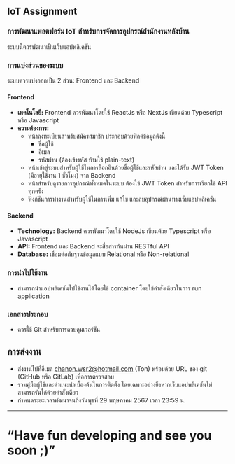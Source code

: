 ## IoT Assignment

### การพัฒนาแพลตฟอร์ม IoT สำหรับการจัดการอุปกรณ์สำนักงานหลังบ้าน

ระบบนี้ควรพัฒนาเป็นเว็บแอปพลิเคชัน

### การแบ่งส่วนของระบบ

ระบบควรแบ่งออกเป็น 2 ส่วน: Frontend และ Backend

#### Frontend

* **เทคโนโลยี:** Frontend ควรพัฒนาโดยใช้ ReactJs หรือ NextJs เขียนด้วย Typescript หรือ Javascript
* **ความต้องการ:**
    * หน้าลงทะเบียนสำหรับสมัครสมาชิก ประกอบด้วยฟิลด์ข้อมูลดังนี้
        * ชื่อผู้ใช้
        * อีเมล
        * รหัสผ่าน (ต้องเข้ารหัส ห้ามใช้ plain-text)
    * หน้าเข้าสู่ระบบสำหรับผู้ใช้ในการล็อกอินด้วยชื่อผู้ใช้และรหัสผ่าน และได้รับ JWT Token (มีอายุใช้งาน 1 ชั่วโมง) จาก Backend
    * หน้าสำหรับดูรายการอุปกรณ์ทั้งหมดในระบบ ต้องใช้ JWT Token สำหรับการเรียกใช้ API ทุกครั้ง
    * ฟังก์ชันการทำงานสำหรับผู้ใช้ในการเพิ่ม แก้ไข และลบอุปกรณ์ผ่านทางเว็บแอปพลิเคชัน

#### Backend

* **Technology:** Backend ควรพัฒนาโดยใช้ NodeJs เขียนด้วย Typescript หรือ Javascript
* **API:** Frontend และ Backend จะสื่อสารกันผ่าน RESTful API
* **Database:** เชื่อมต่อกับฐานข้อมูลแบบ Relational หรือ Non-relational

### การนำไปใช้งาน

* สามารถนำแอปพลิเคชันไปใช้งานได้โดยใช้ container โดยใช้คำสั่งเดียวในการ run application

### เอกสารประกอบ

* ควรใช้ Git สำหรับการควบคุมเวอร์ชัน

## การส่งงาน

* ส่งงานไปที่อีเมล chanon.wsr2@hotmail.com (Ton) พร้อมด้วย URL ของ git (GitHub หรือ GitLab) เพื่อการตรวจสอบ
* รวมคู่มือผู้ใช้และคำแนะนำเบื้องต้นในการติดตั้ง โดยเฉพาะอย่างยิ่งหากเว็บแอปพลิเคชันไม่สามารถรันได้ด้วยคำสั่งเดียว
* กำหนดระยะเวลาพัฒนาจนถึงวันพุธที่ 29 พฤษภาคม 2567 เวลา 23:59 น.
---
# “Have fun developing and see you soon ;)”
